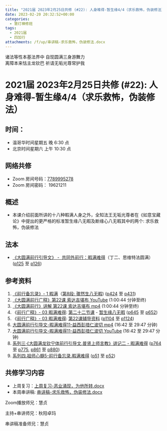 ```yaml
---
title: "2021届 2023年2月25日共修 (#22): 人身难得-暂生缘4/4（求乐救怖，伪装修法）"
date: 2023-02-20 20:32:52+00:00
categories:
  - 慧灯禅修班
tags:
  - 2021届
  - 四加行
attachments: /f/up/串讲稿-求乐救怖，伪装修法.docx
---
```

<!--StartFragment-->

诸法等性本基法界中 自现圆满三身游舞力\
离障本来怙主龙钦巴 祈请无垢光尊常护我

# 2021届 2023年2月25日共修 (#22): 人身难得-暂生缘4/4（求乐救怖，伪装修法）

## 时间：

* 温哥华时间星期五 晚 6:30 点
* 北京时间星期六 上午 10:30 点

## 网络共修

* Zoom 房间号码：[7789995278](https://us02web.zoom.us/j/7789995278?pwd=VjZmbWJFY2k2K0E5RVB2cTNIQmhqUT09)
* Zoom 房间密码： 19621211

## 概述

* 本课介绍前面所讲的十八种暇满人身之外，全知法王无垢光尊者在《如意宝藏论》中提出的更严格的标准暂生缘八无暇及断缘心八无暇其中的两个: 求乐救怖，伪装修法

## 法本

* [《](https://huidengchanxiu.net/refs/qxgs/qxgs-03xm)[大圆满前行引导文》 -  共同外前行：暇满难得](https://huidengchanxiu.net/books/dymqx/#%E4%B8%80%E6%9A%87%E6%BB%A1%E9%9A%BE%E5%BE%97)（丁二、思维特法圆满）([p125](https://huidengchanxiu.net/books/dymqx/#p125) 至 [p126](https://huidengchanxiu.net/books/dymqx/#p126))

## 参考资料

1. [《前行备忘录》- 1 暇满](https://huidengchanxiu.net/refs/qxbwl/qxxl4-01xm)（[第8段: 骤然生八无暇](https://huidengchanxiu.net/refs/qxbwl/qxxl4-01xm/#%E9%AA%A4%E7%84%B6%E7%94%9F%E5%85%AB%E6%97%A0%E6%9A%87)) ([p424](https://huidengchanxiu.net/refs/qxbwl/qxxl4-01xm/#p424) 至 [p431](https://huidengchanxiu.net/refs/qxbwl/qxxl4-01xm/#p431))
2. [《大圆满前行广释》第22课 索达吉堪布 YouTube](https://www.youtube.com/watch?v=7KE5jt3-vw8) (1:00:44 分钟至终)
3. [《大圆满前行》讲解 第22课 索达吉堪布 mp4](http://huidengchanxiu.net/jmy/007-%E5%A4%A7%E5%9C%86%E6%BB%A1%E5%89%8D%E8%A1%8C%E5%B9%BF%E9%87%8A/007-%E5%89%8D%E8%A1%8C%E5%B9%BF%E9%87%8A%E8%A7%86%E9%A2%91/%e3%80%8a%e5%a4%a7%e5%9c%86%e6%bb%a1%e5%89%8d%e8%a1%8c%e3%80%8b%e8%ae%b2%e8%a7%a3%e7%ac%ac22%e8%af%be.mp4) (1:00:44 分钟至终)
4. 《[前行广释》- 03 暇满难得](https://huidengchanxiu.net/refs/qxgs/qxgs-03xm): [第二十二节课](https://huidengchanxiu.net/refs/qxgs/qxgs-03xm#%E7%AC%AC%E4%BA%8C%E5%8D%81%E4%BA%8C%E8%8A%82%E8%AF%BE) - [暂生缘八无暇](https://huidengchanxiu.net/refs/qxgs/qxgs-03xm#%E4%B8%80%E6%9A%82%E7%94%9F%E7%BC%98%E5%85%AB%E6%97%A0%E6%9A%87) ([p645](https://huidengchanxiu.net/refs/qxgs/qxgs-03xm#p645) 至 [p652](https://huidengchanxiu.net/refs/qxgs/qxgs-03xm#p652))
5. 《[前行广释》- 03 暇满难得](https://huidengchanxiu.net/refs/qxgs/fudao/qxgsfd-03xm): [第22课辅导资料](https://huidengchanxiu.net/refs/qxgs/fudao/qxgsfd-03xm/#%E5%89%8D%E8%A1%8C%E5%B9%BF%E9%87%8A%E7%AC%AC22%E8%AF%BE%E8%BE%85%E5%AF%BC%E8%B5%84%E6%96%99) ([p1104](https://huidengchanxiu.net/refs/qxgs/fudao/qxgsfd-03xm/#p1104) 至 [p1124](https://huidengchanxiu.net/refs/qxgs/fudao/qxgsfd-03xm/#p1124))
6. [大圆满前行引导文-暇满难得11-益西彭措仁波切 mp4](https://f.huidengchanxiu.net/jmy/xmfw/s3/02/%e5%89%8d%e8%a1%8c%e5%bc%95%e5%af%bc%e6%96%87-%e6%9a%87%e6%bb%a1%e9%9a%be%e5%be%9711.mp4) (16:42 至 29:47 分钟)
7. [大圆满前行引导文-暇满难得11-益西彭措仁波切 YouTube](https://www.youtube.com/watch?v=gsjaZna0YRw&list=PL7aUyQTIJqAhd5VvMC0Ll__8JInqzft2t&index=26) (16:42 至 29:47 分钟)
8. [系列三·《大圆满龙钦宁体前行引导文.普贤上师言教》讲记二 - 暇满难得](https://huidengchanxiu.net/refs/xmfw/s3-ydw2-xmnd) ([p764](https://huidengchanxiu.net/refs/xmfw/s3-ydw2-xmnd/#p764) 至 [p775](https://huidengchanxiu.net/refs/xmfw/s3-ydw2-xmnd/#p775), [p861](https://huidengchanxiu.net/refs/xmfw/s3-ydw2-xmnd/#p861) 至 [p880](https://huidengchanxiu.net/refs/xmfw/s3-ydw2-xmnd/#p880))
9. [系列四.祖师心髓5-前行备忘录.暇满难得](https://huidengchanxiu.net/refs/xmfw/s4-zsxs5-qxbwl-xmnd) ([p51](https://huidengchanxiu.net/refs/xmfw/s4-zsxs5-qxbwl-xmnd#p51) 至 [p52](https://huidengchanxiu.net/refs/xmfw/s4-zsxs5-qxbwl-xmnd#p52))

## **共修学习内容**

* 上周复习：[上周复习-恶业涌现，为他所转.docx](/f/up/上周复习-恶业涌现，为他所转.docx)
* 本周串讲稿: [串讲稿-求乐救怖，伪装修法.docx](/f/up/串讲稿-求乐救怖，伪装修法.docx)

Zoom播放师兄：慧贞

主持+串讲师兄：秋阳卓玛

串讲稿准备师兄：慧贞

<!--EndFragment-->